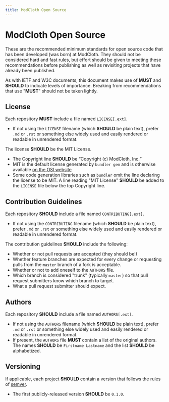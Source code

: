```yaml
---
title: ModCloth Open Source
---
```


ModCloth Open Source
====================

These are the recommended minimum standards for open source code that
has been developed (was born) at ModCloth.  They should not be
considered hard and fast rules, but effort should be given to meeting
these recommendations before publishing as well as revisiting projects
that have already been published.

As with IETF and W3C documents, this document makes use of **MUST** and
**SHOULD** to indicate levels of importance.  Breaking from
recommendations that use "**MUST**" should not be taken lightly.

## License

Each repository **MUST** include a file named `LICENSE[.ext]`.

  - If not using the `LICENSE` filename (which **SHOULD**
  be plain text), prefer `.md` or `.rst` or something else widely used
  and easily rendered or readable in unrendered format.

The license **SHOULD** be the MIT License.

  - The Copyright line **SHOULD** be <q>Copyright (c) ModCloth, Inc.</q>
  - MIT is the default license generated by `bundler gem` and is
  otherwise available
  [on the OSI website](http://opensource.org/licenses/MIT)
  - Some code generation libraries such as `bundler` omit the line
  declaring the license to be MIT.  A line reading "MIT License"
  **SHOULD** be added to the `LICENSE` file below the top Copyright
  line.

## Contribution Guidelines

Each repository **SHOULD** include a file named `CONTRIBUTING[.ext]`.

  - If not using the `CONTRIBUTING` filename (which **SHOULD**
  be plain text), prefer `.md` or `.rst` or something else widely used
  and easily rendered or readable in unrendered format.

The contribution guidelines **SHOULD** include the following:

  - Whether or not pull requests are accepted (they should be!)
  - Whether feature branches are expected for every change or requesting
  pulls from the `master` branch of a fork is acceptable.
  - Whether or not to add oneself to the `AUTHORS` file.
  - Which branch is considered "trunk" (typically `master`) so that pull
  request submitters know which branch to target.
  - What a pull request submitter should expect.

## Authors

Each repository **SHOULD** include a file named `AUTHORS[.ext]`.

  - If not using the `AUTHORS` filename (which **SHOULD**
  be plain text), prefer `.md` or `.rst` or something else widely used
  and easily rendered or readable in unrendered format.
  - If present, the `AUTHORS` file **MUST** contain a list of the
  original authors.  The names **SHOULD** be `Firstname Lastname` and the
  list **SHOULD** be alphabetized.

## Versioning

If applicable, each project **SHOULD** contain a version that follows
the rules of [semver](http://semver.org/).

  - The first publicly-released version **SHOULD** be `0.1.0`.
